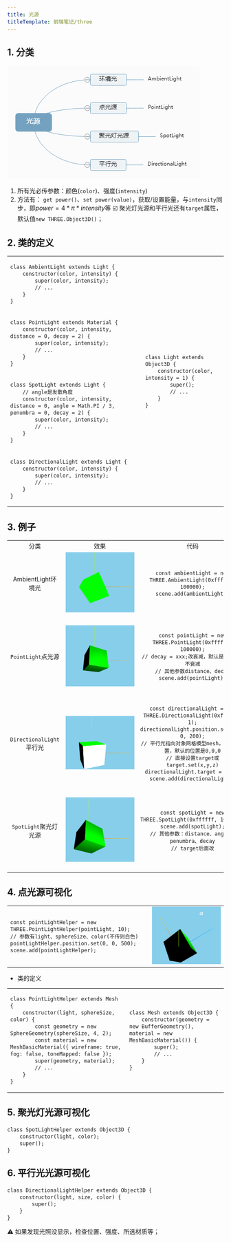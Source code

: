 ```yaml
---
title: 光源
titleTemplate: 前端笔记/three
---
```


## 1. 分类

![alt text](image-3.png)

1. 所有光必传参数：颜色(`color`)、强度(`intensity`)
2. 方法有： `get power()`、`set power(value)`，获取/设置能量，与`intensity`同步，即$power = 4*\pi*intensity$等
   :ballot_box_with_check: 聚光灯光源和平行光还有`target`属性，默认值`new THREE.Object3D()`；

## 2. 类的定义

<table>
<tr>
<td>

```tsx
class AmbientLight extends Light {
    constructor(color, intensity) {
        super(color, intensity);
        // ...
    }
}
```

</td>
<td rowspan="4">

```tsx
class Light extends Object3D {
    constructor(color, intensity = 1) {
        super();
        // ...
    }
}
```

</td>
</tr>

<tr>
<td>

```tsx
class PointLight extends Material {
    constructor(color, intensity, distance = 0, decay = 2) {
        super(color, intensity);
        // ...
    }
}
```

</td>
</tr>

<tr>
<td>

```tsx
class SpotLight extends Light {
    // angle是发散角度
    constructor(color, intensity, distance = 0, angle = Math.PI / 3, penumbra = 0, decay = 2) {
        super(color, intensity);
        // ...
    }
}
```

</td>
</tr>

<tr>
<td>

```tsx
class DirectionalLight extends Light {
    constructor(color, intensity) {
        super(color, intensity);
        // ...
    }
}
```

</td>
</tr>
</table>

## 3. 例子

<table>

<tr align="center">
   <td>分类</td>
   <td style="min-width:160px">效果</td>
   <td>代码</td>
   <td style="min-width:160px">说明</td>
</tr>

<tr align="center">
   <td>AmbientLight环境光</td>
   <td><img src="./image-6.png"/></td>
   <td>

```tsx
const ambientLight = new THREE.AmbientLight(0xffffff, 100000);
scene.add(ambientLight);
```

   </td>
    <td>整个环境的光</td>
</tr>

<tr align="center">
<td><code>PointLight</code>点光源</td>
<td><img src="./image-5.png"/></td>
<td>

```tsx
const pointLight = new THREE.PointLight(0xffffff, 100000);
// decay = xxx;改衰减，默认是2,0表示不衰减
// 其他参数distance、decay
scene.add(pointLight);
```

</td>
<td><img src="./image-16.png"/></td>
</tr>

<tr align="center">
<td><code>DirectionalLight</code>平行光</td>
<td><img src="./image-7.png"/></td>
<td>

```tsx
const directionalLight = new THREE.DirectionalLight(0xffffff, 1);
directionalLight.position.set(100, 0, 200);
// 平行光指向对象网格模型mesh，可以不设置，默认的位置是0,0,0
// 直接设置target或target.set(x,y,z)
directionalLight.target = mesh;
scene.add(directionalLight);
```

</td>
<td><img src="./image-17.png"/></td>
</tr>

<tr align="center">
<td><code>SpotLight</code>聚光灯光源</td>
<td><img src="./image-8.png"/></td>
<td>

```tsx
const spotLight = new THREE.SpotLight(0xffffff, 100000);
scene.add(spotLight);
// 其他参数：distance、angle、penumbra、decay
// target后面改
```

</td>
<td><img src="./image-18.png"/></td>
</tr>
</table>

## 4. 点光源可视化

<table>
<tr>
<td  style="width:600px;max-width:600px;">

```tsx
const pointLightHelper = new THREE.PointLightHelper(pointLight, 10);
// 参数有light、sphereSize、color(不传则白色)
pointLightHelper.position.set(0, 0, 500);
scene.add(pointLightHelper);
```

</td>
<td style="min-width:160px">
<img src="./image-9.png"/>
</td>
</tr>
</table>

-   类的定义
<table>
<tr>
<td>

```tsx
class PointLightHelper extends Mesh {
    constructor(light, sphereSize, color) {
        const geometry = new SphereGeometry(sphereSize, 4, 2);
        const material = new MeshBasicMaterial({ wireframe: true, fog: false, toneMapped: false });
        super(geometry, material);
        // ...
    }
}
```

</td>
<td>

```tsx
class Mesh extends Object3D {
    constructor(geometry = new BufferGeometry(), material = new MeshBasicMaterial()) {
        super();
        // ...
    }
}
```

</td>
</tr>
</table>

## 5. 聚光灯光源可视化

```tsx
class SpotLightHelper extends Object3D {
    constructor(light, color);
    super();
}
```

## 6. 平行光光源可视化

```tsx
class DirectionalLightHelper extends Object3D {
    constructor(light, size, color) {
        super();
    }
}
```

:warning: 如果发现光照没显示，检查位置、强度、所选材质等；
